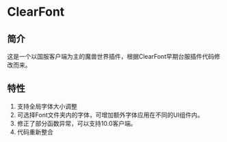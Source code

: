 # ClearFont
## 简介

这是一个以国服客户端为主的魔兽世界插件，根据ClearFont早期台服插件代码修改而来。

## 特性

1. 支持全局字体大小调整
2. 可选择Font文件夹内的字体，可增加额外字体应用在不同的UI组件内。
3. 修正了部分函数异常，可以支持10.0客户端。
4. 代码重新整合